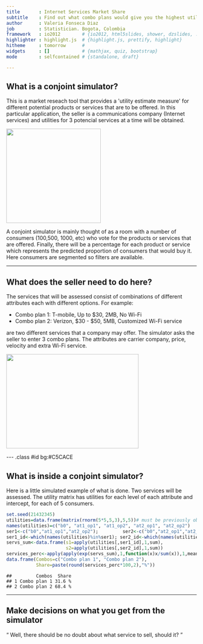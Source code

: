 ```yaml
---
title       : Internet Services Market Share
subtitle    : Find out what combo plans would give you the highest utility!
author      : Valeria Fonseca Diaz
job         : Statistician. Bogota, Colombia
framework   : io2012        # {io2012, html5slides, shower, dzslides, ...}
highlighter : highlight.js  # {highlight.js, prettify, highlight}
hitheme     : tomorrow      # 
widgets     : []            # {mathjax, quiz, bootstrap}
mode        : selfcontained # {standalone, draft}

--- 
```


## What is a conjoint simulator?
<div class='build'>
<p>This is a market reseach tool that provides a 'utility estimate measure' for different potential products or services that are to be offered. In this particular application, the seller is a communications company (Internet services) and utilities for 3 potencial services at a time will be obtained. </p>


<img class='center' src='https://encrypted-tbn0.gstatic.com/images?q=tbn:ANd9GcR6UHbBGMZaVmTiTzbZc-1bxNEBWebmMbGWHqyfAXhAiN5np-JZ4w' height=250px width=250px/>

<p> A conjoint simulator is mainly thought of as a room with a number of consumers (100,500, 1000, etc) who vote for the products or services that are offered. Finally, there will be a percentage for each product or service which represents the predicted proportion of consumers that would buy it. Here consumers are segmented so filters are available. </p>
</div>

---
## What does the seller need to do here?

The services that will be assessed consist of combinations of different attributes each with different options. For example:

- Combo plan 1: T-mobile, Up to $30, 2MB, No Wi-Fi
- Combo plan 2: Verizon, $30 - $50, 5MB, Customized Wi-Fi service

are two different services that a company may offer. The simulator asks the seller to enter 3 combo plans. The attributes are carrier company, price, velocity and extra Wi-Fi service.

<img class='center' src='http://images.sciencedaily.com/2014/02/140227115516-large.jpg' height=250px width=350px/>

--- .class #id bg:#C5CACE

## What is inside a conjoint simulator?
Here is a little simulated example of what is done. Two services will be assessed. The utility matrix has utilities for each level of each attribute and intercept, for each of 5 consumers.

```r
set.seed(21432345)
utilities=data.frame(matrix(rnorm(5*5,5,3),5,5))# must be previously obtained
names(utilities)=c("b0", "at1_op1", "at1_op2", "at2_op1", "at2_op2") 
ser1<-c("b0","at1_op1","at2_op2");         ser2<-c("b0","at2_op1","at2_op2")
ser1_id<-which(names(utilities)%in%ser1); ser2_id<-which(names(utilities)%in%ser2)
servs_sum<-data.frame(s1=apply(utilities[,ser1_id],1,sum),
                      s2=apply(utilities[,ser2_id],1,sum))
services_perc<-apply(apply(exp(servs_sum),1,function(x)x/sum(x)),1,mean)
data.frame(Combos=c("Combo plan 1", "Combo plan 2"), 
           Share=paste(round(services_perc*100,2),"%"))
```

```
##         Combos  Share
## 1 Combo plan 1 31.6 %
## 2 Combo plan 2 68.4 %
```


---
## Make decisions on what you get from the simulator
<div class='build'>
<q> Well, there should be no doubt about what service to sell, should it? </q>
</div>
<!-- ColumnChart generated in R 3.1.2 by googleVis 0.5.7 package -->
<!-- Fri Jan 23 22:16:47 2015 -->


<!-- jsHeader -->
<script type="text/javascript">
 
// jsData 
function gvisDataColumnChartID2093cf95b18 () {
var data = new google.visualization.DataTable();
var datajson =
[
 [
 "Combo plan 1",
31.6 
],
[
 "Combo plan 2",
68.4 
] 
];
data.addColumn('string','Services');
data.addColumn('number','Share');
data.addRows(datajson);
return(data);
}
 
// jsDrawChart
function drawChartColumnChartID2093cf95b18() {
var data = gvisDataColumnChartID2093cf95b18();
var options = {};
options["allowHtml"] = true;
options["colors"] = ['purple'];
options["width"] =    800;
options["height"] =    400;

    var chart = new google.visualization.ColumnChart(
    document.getElementById('ColumnChartID2093cf95b18')
    );
    chart.draw(data,options);
    

}
  
 
// jsDisplayChart
(function() {
var pkgs = window.__gvisPackages = window.__gvisPackages || [];
var callbacks = window.__gvisCallbacks = window.__gvisCallbacks || [];
var chartid = "corechart";
  
// Manually see if chartid is in pkgs (not all browsers support Array.indexOf)
var i, newPackage = true;
for (i = 0; newPackage && i < pkgs.length; i++) {
if (pkgs[i] === chartid)
newPackage = false;
}
if (newPackage)
  pkgs.push(chartid);
  
// Add the drawChart function to the global list of callbacks
callbacks.push(drawChartColumnChartID2093cf95b18);
})();
function displayChartColumnChartID2093cf95b18() {
  var pkgs = window.__gvisPackages = window.__gvisPackages || [];
  var callbacks = window.__gvisCallbacks = window.__gvisCallbacks || [];
  window.clearTimeout(window.__gvisLoad);
  // The timeout is set to 100 because otherwise the container div we are
  // targeting might not be part of the document yet
  window.__gvisLoad = setTimeout(function() {
  var pkgCount = pkgs.length;
  google.load("visualization", "1", { packages:pkgs, callback: function() {
  if (pkgCount != pkgs.length) {
  // Race condition where another setTimeout call snuck in after us; if
  // that call added a package, we must not shift its callback
  return;
}
while (callbacks.length > 0)
callbacks.shift()();
} });
}, 100);
}
 
// jsFooter
</script>
 
<!-- jsChart -->  
<script type="text/javascript" src="https://www.google.com/jsapi?callback=displayChartColumnChartID2093cf95b18"></script>
 
<!-- divChart -->
  
<div id="ColumnChartID2093cf95b18" 
  style="width: 800; height: 400;">
</div>

